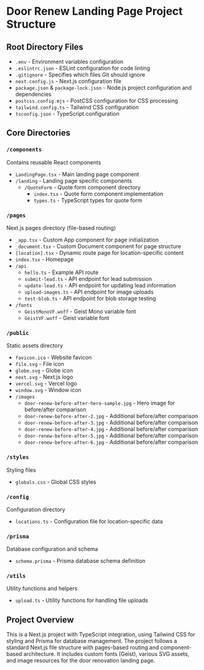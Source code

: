 # Door Renew Landing Page Project Structure

## Root Directory Files

- `.env` - Environment variables configuration
- `.eslintrc.json` - ESLint configuration for code linting
- `.gitignore` - Specifies which files Git should ignore
- `next.config.js` - Next.js configuration file
- `package.json` & `package-lock.json` - Node.js project configuration and dependencies
- `postcss.config.mjs` - PostCSS configuration for CSS processing
- `tailwind.config.ts` - Tailwind CSS configuration
- `tsconfig.json` - TypeScript configuration

## Core Directories

### `/components`
Contains reusable React components
- `LandingPage.tsx` - Main landing page component
- `/landing` - Landing page specific components
  - `/QuoteForm` - Quote form component directory
    - `index.tsx` - Quote form component implementation
    - `types.ts` - TypeScript types for quote form

### `/pages`
Next.js pages directory (file-based routing)
- `_app.tsx` - Custom App component for page initialization
- `_document.tsx` - Custom Document component for page structure
- `[location].tsx` - Dynamic route page for location-specific content
- `index.tsx` - Homepage
- `/api`
  - `hello.ts` - Example API route
  - `submit-lead.ts` - API endpoint for lead submission
  - `update-lead.ts` - API endpoint for updating lead information
  - `upload-images.ts` - API endpoint for image uploads
  - `test-blob.ts` - API endpoint for blob storage testing
- `/fonts`
  - `GeistMonoVF.woff` - Geist Mono variable font
  - `GeistVF.woff` - Geist variable font

### `/public`
Static assets directory
- `favicon.ico` - Website favicon
- `file.svg` - File icon
- `globe.svg` - Globe icon
- `next.svg` - Next.js logo
- `vercel.svg` - Vercel logo
- `window.svg` - Window icon
- `/images`
  - `door-renew-before-after-hero-sample.jpg` - Hero image for before/after comparison
  - `door-renew-before-after-2.jpg` - Additional before/after comparison
  - `door-renew-before-after-3.jpg` - Additional before/after comparison
  - `door-renew-before-after-4.jpg` - Additional before/after comparison
  - `door-renew-before-after-5.jpg` - Additional before/after comparison
  - `door-renew-before-after-6.jpg` - Additional before/after comparison

### `/styles`
Styling files
- `globals.css` - Global CSS styles

### `/config`
Configuration directory
- `locations.ts` - Configuration file for location-specific data

### `/prisma`
Database configuration and schema
- `schema.prisma` - Prisma database schema definition

### `/utils`
Utility functions and helpers
- `upload.ts` - Utility functions for handling file uploads

## Project Overview
This is a Next.js project with TypeScript integration, using Tailwind CSS for styling and Prisma for database management. The project follows a standard Next.js file structure with pages-based routing and component-based architecture. It includes custom fonts (Geist), various SVG assets, and image resources for the door renovation landing page.
